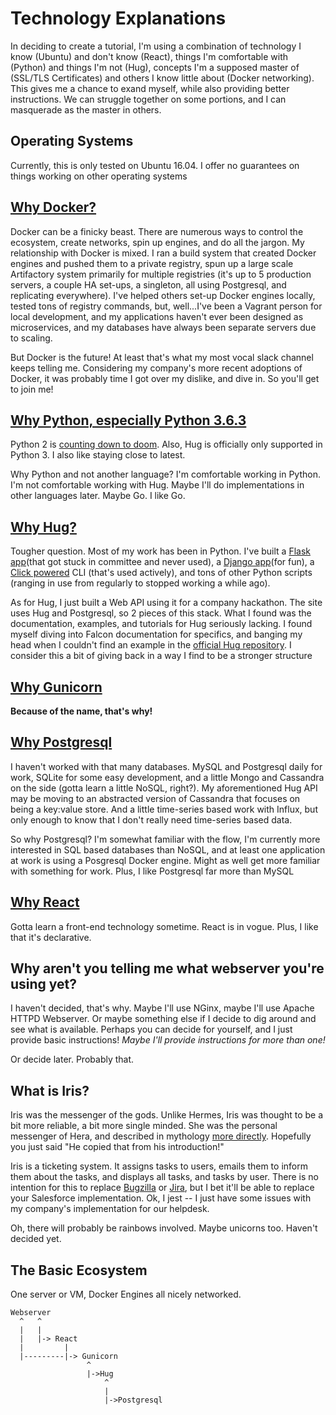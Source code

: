 # Technology Explanations

In deciding to create a tutorial, I'm using a combination of technology I know (Ubuntu) and don't know (React), things I'm comfortable with (Python) and things I'm not (Hug), concepts I'm a supposed master of (SSL/TLS Certificates) and others I know little about (Docker networking). This gives me a chance to exand myself, while also providing better instructions. We can struggle together on some portions, and I can masquerade as the master in others.

## Operating Systems
Currently, this is only tested on Ubuntu 16.04. I offer no guarantees on things working on other operating systems

## [Why Docker?](https://docs.docker.com/)

Docker can be a finicky beast. There are numerous ways to control the ecosystem, create networks, spin up engines, and do all the jargon. My relationship with Docker is mixed. I ran a build system that created Docker engines and pushed them to a private registry, spun up a large scale Artifactory system primarily for multiple registries (it's up to 5 production servers, a couple HA set-ups, a singleton, all using Postgresql, and replicating everywhere). I've helped others set-up Docker engines locally, tested tons of registry commands, but, well...I've been a Vagrant person for local development, and my applications haven't ever been designed as microservices, and my databases have always been separate servers due to scaling.

But Docker is the future! At least that's what my most vocal slack channel keeps telling me. Considering my company's more recent adoptions of Docker, it was probably time I got over my dislike, and dive in. So you'll get to join me!

## [Why Python, especially Python 3.6.3](https://www.python.org/)
Python 2 is [counting down to doom](https://pythonclock.org/). Also, Hug is officially only supported in Python 3. I also like staying close to latest. 

Why Python and not another language? I'm comfortable working in Python. I'm not comfortable working with Hug. Maybe I'll do implementations in other languages later. Maybe Go. I like Go. 



## [Why Hug?](http://www.hug.rest/)

Tougher question. Most of my work has been in Python. I've built a [Flask app](http://flask.pocoo.org/)(that got stuck in committee and never used), a [Django app](https://www.djangoproject.com/)(for fun), a [Click powered](http://click.pocoo.org/5/) CLI (that's used actively), and tons of other Python scripts (ranging in use from regularly to stopped working a while ago). 

As for Hug, I just built a Web API using it for a company hackathon. The site uses Hug and Postgresql, so 2 pieces of this stack. What I found was the documentation, examples, and tutorials for Hug seriously lacking. I found myself diving into Falcon documentation for specifics, and banging my head when I couldn't find an example in the [official Hug repository](https://github.com/timothycrosley/hug). I consider this a bit of giving back in a way I find to be a stronger structure

## [Why Gunicorn](http://gunicorn.org/)
**Because of the name, that's why!**

## [Why Postgresql](https://www.postgresql.org/)

I haven't worked with that many databases. MySQL and Postgresql daily for work, SQLite for some easy development, and a little Mongo and Cassandra on the side (gotta learn a little NoSQL, right?). My aforementioned Hug API may be moving to an abstracted version of Cassandra that focuses on being a key:value store. And a little time-series based work with Influx, but only enough to know that I don't really need time-series based data.

So why Postgresql? I'm somewhat familiar with the flow, I'm currently more interested in SQL based databases than NoSQL, and at least one application at work is using a Posgresql Docker engine. Might as well get more familiar with something for work. Plus, I like Postgresql far more than MySQL

## [Why React](https://reactjs.org/)

Gotta learn a front-end technology sometime. React is in vogue. Plus, I like that it's declarative.


## Why aren't you telling me what webserver you're using yet?

I haven't decided, that's why. Maybe I'll use NGinx, maybe I'll use Apache HTTPD Webserver. Or maybe something else if I decide to dig around and see what is available. Perhaps you can decide for yourself, and I just provide basic instructions! *Maybe I'll provide instructions for more than one!*

Or decide later. Probably that.

## What is Iris?

Iris was the messenger of the gods. Unlike Hermes, Iris was thought to be a bit more reliable, a bit more single minded. She was the personal messenger of Hera, and described in mythology [more directly](https://mythology.stackexchange.com/questions/1438/why-do-the-greeks-have-two-different-messenger-gods). Hopefully you just said "He copied that from his introduction!"

Iris is a ticketing system. It assigns tasks to users, emails them to inform them about the tasks, and displays all tasks, and tasks by user. There is no intention for this to replace [Bugzilla](https://www.bugzilla.org/) or [Jira](https://www.atlassian.com/software/jira), but I bet it'll be able to replace your Salesforce implementation. Ok, I jest -- I just have some issues with my company's implementation for our helpdesk.

Oh, there will probably be rainbows involved. Maybe unicorns too. Haven't decided yet.

## The Basic Ecosystem
One server or VM, Docker Engines all nicely networked. 

    Webserver
      ^   ^
      |   |
      |   |-> React
      |         |
      |---------|-> Gunicorn
                     ^
                     |->Hug
                         ^
                         |
                         |->Postgresql